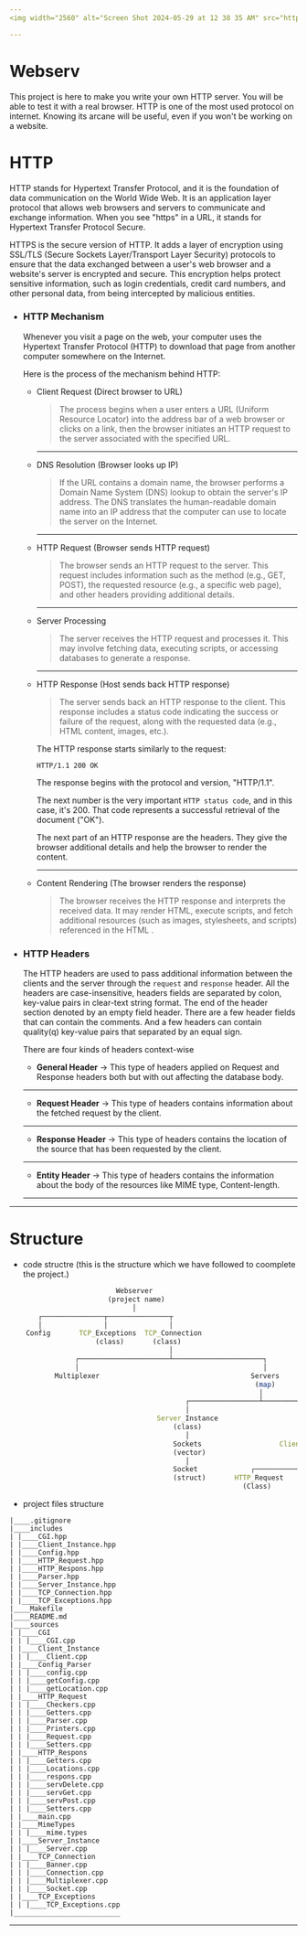 ```yaml
---
<img width="2560" alt="Screen Shot 2024-05-29 at 12 38 35 AM" src="https://github.com/amaitou/Webserv/assets/49293816/2536f0da-303e-4011-94e1-d40281d78089">

---
```


# Webserv
This project is here to make you write your own HTTP server. You will be able to test it with a real browser. HTTP is one of the most used protocol on internet. Knowing its arcane will be useful, even if you won't be working on a website.


# HTTP

HTTP stands for Hypertext Transfer Protocol, and it is the foundation of data communication on the World Wide Web. It is an application layer protocol that allows web browsers and servers to communicate and exchange information. When you see "https" in a URL, it stands for Hypertext Transfer Protocol Secure.

HTTPS is the secure version of HTTP. It adds a layer of encryption using SSL/TLS (Secure Sockets Layer/Transport Layer Security) protocols to ensure that the data exchanged between a user's web browser and a website's server is encrypted and secure. This encryption helps protect sensitive information, such as login credentials, credit card numbers, and other personal data, from being intercepted by malicious entities.

- ### HTTP Mechanism

	Whenever you visit a page on the web, your computer uses the Hypertext Transfer Protocol (HTTP) to download that page from another computer somewhere on the Internet.

	Here is the process of the mechanism behind HTTP:

	- Client Request (Direct browser to URL)
		> The process begins when a user enters a URL (Uniform Resource Locator) into the address bar of a web browser or clicks on a link, then the browser initiates an HTTP request to the server associated with the specified URL.

		---

	-  DNS Resolution (Browser looks up IP)
		> If the URL contains a domain name, the browser performs a Domain Name System (DNS) lookup to obtain the server's IP address. The DNS translates the human-readable domain name into an IP address that the computer can use to locate the server on the Internet.

		---

	- HTTP Request (Browser sends HTTP request)
		> The browser sends an HTTP request to the server. This request includes information such as the method (e.g., GET, POST), the requested resource (e.g., a specific web page), and other headers providing additional details.

		---

	- Server Processing
		> The server receives the HTTP request and processes it. This may involve fetching data, executing scripts, or accessing databases to generate a response.

		---

	-  HTTP Response (Host sends back HTTP response)
		> The server sends back an HTTP response to the client. This response includes a status code indicating the success or failure of the request, along with the requested data (e.g., HTML content, images, etc.).

		The HTTP response starts similarly to the request:
		```
		HTTP/1.1 200 OK
		```
		The response begins with the protocol and version, "HTTP/1.1". <br />

		The next number is the very important `HTTP status code`, and in this case, it's 200. That code represents a successful retrieval of the document ("OK").  <br />

		The next part of an HTTP response are the headers. They give the browser additional details and help the browser to render the content.

		---

	- Content Rendering (The browser renders the response)
		> The browser receives the HTTP response and interprets the received data. It may render HTML, execute scripts, and fetch additional resources (such as images, stylesheets, and scripts) referenced in the HTML .

- ### HTTP Headers

	The HTTP headers are used to pass additional information between the clients and the server through the `request` and `response` header. All the headers are case-insensitive, headers fields are separated by colon, key-value pairs in clear-text string format. The end of the header section denoted by an empty field header. There are a few header fields that can contain the comments. And a few headers can contain quality(q) key-value pairs that separated by an equal sign.

	There are four kinds of headers context-wise
	- **General Header** -> This type of headers applied on Request and Response headers both but with out affecting the database body.

	---
	- **Request Header** -> This type of headers contains information about the fetched request by the client.
	---
	- **Response Header** -> This type of headers contains the location of the source that has been requested by the client.
	---
	- **Entity Header** -> This type of headers contains the information about the body of the resources like MIME type, Content-length.
	---

---

# Structure

- code structre (this is the structure which we have followed to coomplete the project.)
```mathematica
                          Webserver
                        (project name)
                              │
       ┌───────────────┬───────────────┬
       │               │               │
    Config       TCP_Exceptions  TCP_Connection
                     (class)       (class)
                                       │
                ┌──────────────────────┴──────────────────────┐
                │                                             │
           Multiplexer                                     Servers
                                                         	(map)
                                                             │
                                           ┌─────────────────┴────────────┐
                                           │                              │
                              		Server_Instance                    Clients
                                   		(class)                          (map)
                                           │                              │
                                        Sockets                   Client_Instance
                                        (vector)                       (class)
                                           │                              │
                                        Socket             ┌─────────────┴─────────────┐
                                        (struct)       HTTP_Request           	HTTP_Response
                                                         (Class)                  (Class)
```

- project files structure

```
|____.gitignore
|____includes
| |____CGI.hpp
| |____Client_Instance.hpp
| |____Config.hpp
| |____HTTP_Request.hpp
| |____HTTP_Respons.hpp
| |____Parser.hpp
| |____Server_Instance.hpp
| |____TCP_Connection.hpp
| |____TCP_Exceptions.hpp
|____Makefile
|____README.md
|____sources
| |____CGI
| | |____CGI.cpp
| |____Client_Instance
| | |____Client.cpp
| |____Config_Parser
| | |____config.cpp
| | |____getConfig.cpp
| | |____getLocation.cpp
| |____HTTP_Request
| | |____Checkers.cpp
| | |____Getters.cpp
| | |____Parser.cpp
| | |____Printers.cpp
| | |____Request.cpp
| | |____Setters.cpp
| |____HTTP_Respons
| | |____Getters.cpp
| | |____Locations.cpp
| | |____respons.cpp
| | |____servDelete.cpp
| | |____servGet.cpp
| | |____servPost.cpp
| | |____Setters.cpp
| |____main.cpp
| |____MimeTypes
| | |____mime.types
| |____Server_Instance
| | |____Server.cpp
| |____TCP_Connection
| | |____Banner.cpp
| | |____Connection.cpp
| | |____Multiplexer.cpp
| | |____Socket.cpp
| |____TCP_Exceptions
| | |____TCP_Exceptions.cpp
|__________________________
```
---
